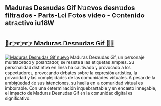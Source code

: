 ## Maduras Desnudas Gif N𝚞𝚎vos desn𝚞dos filtr𝚊dos - Parts-Loi F𝚘tos vid𝚎o - C𝚘ntenido atr𝚊ctivo iu18W

# <h2><a href="http://mb0evgs.tromn.icu/?c=Maduras+Desnudas+Gif">🔗👉👉👉 Maduras Desnudas Gif 🔗🔗</a></h2>

[![Maduras Desnudas Gif nuevo](https://i.imgur.com/pEAQMta.gif)](http://mb0evgs.tromn.icu/?c=Maduras+Desnudas+Gif)
Maduras Desnudas Gif, un personaje multifacético y polarizador, se resiste a las etiquetas simples. Su personalidad distintiva en línea ha cautivado y provocado a los espectadores, provocando debates sobre la expresión artística, la privacidad y las complejidades de las comunidades virtuales. A pesar de la ambigüedad de sus intenciones, su huella en la comunidad virtual es imborrable. Con una determinación inquebrantable y un encanto innegable, el impacto de Maduras Desnudas Gif en la comunidad digital es significativo.
